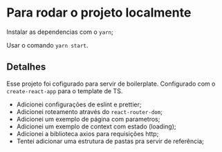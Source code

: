 # Para rodar o projeto localmente

Instalar as dependencias com o `yarn`;

Usar o comando `yarn start`.

## Detalhes

Esse projeto foi cofigurado para servir de boilerplate.
Configurado com o `create-react-app` para o template de TS.

- Adicionei configurações de eslint e prettier;
- Adicionei roteamento através do `react-router-dom`;
- Adicionei um exemplo de página com parametros;
- Adicionei um exemplo de context com estado (loading);
- Adicionei a biblioteca axios para requisições http;
- Tentei adicionar uma estrutura de pastas pra servir de referência;


